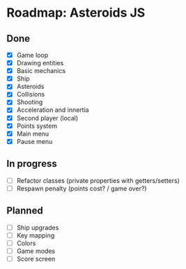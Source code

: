 # Roadmap: Asteroids JS

## Done

- [x] Game loop
- [x] Drawing entities
- [x] Basic mechanics
- [x] Ship
- [x] Asteroids
- [x] Collisions
- [x] Shooting
- [x] Acceleration and innertia
- [x] Second player (local)
- [x] Points system
- [x] Main menu
- [x] Pause menu

## In progress

- [ ] Refactor classes (private properties with getters/setters)
- [ ] Respawn penalty (points cost? / game over?)

## Planned

- [ ] Ship upgrades
- [ ] Key mapping
- [ ] Colors
- [ ] Game modes
- [ ] Score screen
